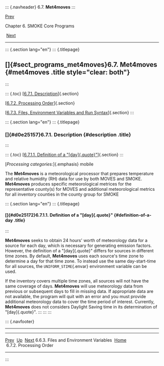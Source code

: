 ::: {.navheader}
6.7. **Met4moves**
:::

[Prev](ch06s06s03.html) 

Chapter 6. SMOKE Core Programs

 [Next](ch06s07s02.html)

------------------------------------------------------------------------

::: {.section lang="en"}
::: {.titlepage}
<div>

<div>

[]{#sect_programs_met4moves}6.7. **Met4moves** {#met4moves .title style="clear: both"}
----------------------------------------------

</div>

</div>
:::

::: {.toc}
[[6.7.1. Description](ch06s07.html#d0e25157)]{.section}

[[6.7.2. Processing Order](ch06s07s02.html)]{.section}

[[6.7.3. Files, Environment Variables and Run
Syntax](ch06s07s03.html)]{.section}
:::

::: {.section lang="en"}
::: {.titlepage}
<div>

<div>

### []{#d0e25157}6.7.1. Description {#description .title}

</div>

</div>
:::

::: {.toc}
[[6.7.1.1. Definition of a
"[day]{.quote}"](ch06s07.html#d0e25172)]{.section}
:::

[*Processing categories:*]{.emphasis} mobile

The **Met4moves** is a meteorological processor that prepares
temperature and relative humidity (RH) data for use by both MOVES and
SMOKE. **Met4moves** produces specific meteorological metrices for the
representative county(s) for MOVES and additional meteorological metrics
for all inventory counties in the county group for SMOKE

::: {.section lang="en"}
::: {.titlepage}
<div>

<div>

#### []{#d0e25172}6.7.1.1. Definition of a "[day]{.quote}" {#definition-of-a-day .title}

</div>

</div>
:::

**Met4moves** seeks to obtain 24 hours' worth of meteorology data for a
source for each day, which is necessary for generating emission factors.
However, the definition of a "[day]{.quote}" differs for sources in
different time zones. By default, **Met4moves** uses each source's time
zone to determine a day for that time zone. To instead use the same
day-start-time for all sources, the `UNIFORM_STIME`{.envar} environment
variable can be used.

If the inventory covers multiple time zones, all sources will not have
the same coverage of days. **Met4moves** will use meteorology data from
previous or subsequent days to fill in missing data. If appropriate data
are not available, the program will quit with an error and you must
provide additional meteorology data to cover the time period of
interest. Currently, **Met4moves** does not considers Daylight Saving
time in its determination of "[day]{.quote}".
:::
:::
:::

::: {.navfooter}

------------------------------------------------------------------------

  ----------------------------------------- -------------------- --------------------------
  [Prev](ch06s06s03.html)                     [Up](ch06.html)       [Next](ch06s07s02.html)
  6.6.3. Files and Environment Variables     [Home](index.html)     6.7.2. Processing Order
  ----------------------------------------- -------------------- --------------------------
:::
